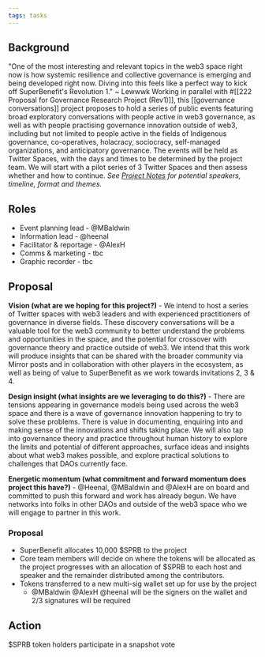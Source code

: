 ```yaml
---
tags: tasks
---
```

## Background
"One of the most interesting and relevant topics in the web3 space right now is how systemic resilience and collective governance is emerging and being developed right now. Diving into this feels like a perfect way to kick off SuperBenefit's Revolution 1." ~ Lewwwk
Working in parallel with #[[222 Proposal for Governance Research Project (Rev1)]], this [[governance conversations]] project proposes to hold a series of public events featuring broad exploratory conversations with people active in web3 governance, as well as with people practising governance innovation outside of web3, including but not limited to people active in the fields of Indigenous governance, co-operatives, holacracy, sociocracy, self-managed organizations, and anticipatory governance.
The events will be held as Twitter Spaces, with the days and times to be determined by the project team. We will start with a pilot series of 3 Twitter Spaces and then assess whether and how to continue.
_See [Project Notes](https://app.clarity.so/superbenefit/notes/4fd0bfcc-aed9-4c72-8c30-df8101220a05) for potential speakers, timeline, format and themes._
## Roles
- Event planning lead - @MBaldwin 
- Information lead - @heenal 
- Facilitator & reportage - @AlexH
- Comms & marketing - tbc
- Graphic recorder - tbc

## Proposal
**Vision (what are we hoping for this project?)** - We intend to host a series of Twitter spaces with web3 leaders and with experienced practitioners of governance in diverse fields. These discovery conversations will be a valuable tool for the web3 community to better understand the problems and opportunities in the space, and the potential for crossover with governance theory and practice outside of web3. We intend that this work will produce insights that can be shared with the broader community via Mirror posts and in collaboration with other players in the ecosystem, as well as being of value to SuperBenefit as we work towards invitations 2, 3 & 4.

**Design insight (what insights are we leveraging to do this?)** - There are tensions appearing in governance models being used across the web3 space and there is a wave of governance innovation happening to try to solve these problems. There is value in documenting, enquiring into and making sense of the innovations and shifts taking place. We will also tap into governance theory and practice throughout human history to explore the limits and potential of different approaches, surface ideas and insights about what web3 makes possible, and explore practical solutions to challenges that DAOs currently face.

**Energetic momentum (what commitment and forward momentum does project this have?)** - @Heenal, @MBaldwin and @AlexH are on board and committed to push this forward and work has already begun. We have networks into folks in other DAOs and outside of the web3 space who we will engage to partner in this work. 
### Proposal
- SuperBenefit allocates 10,000 $SPRB to the project
- Core team members will decide on where the tokens will be allocated as the project progresses with an allocation of  $SPRB to each host and speaker and the remainder distributed among the contributors.
- Tokens transferred to a new multi-sig wallet set up for use by the project
	- @MBaldwin @AlexH @heenal will be the signers on the wallet and 2/3 signatures will be required

## Action
$SPRB token holders participate in a snapshot vote

